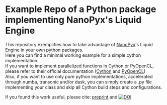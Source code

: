 # Example Repo of a Python package implementing NanoPyx's Liquid Engine

This repository exemplifies how to take advantage of [NanoPyx]'s Liquid Engine in your own python packages.  
Here you can find a minimal working example for a simple cython implementation.  
If you want to implement parallelized functions in Cython or PyOpenCL, please refer to their official documentation ([Cython] and [PyOpenCL])  
Also, if you want to use only pure python implementations, accelerated through numba, transonic and/or dask, you can simply create a .py file implementing your class and skip all Cython build steps and configurations.  
  
If you found this work useful, please cite: [preprint](https://www.biorxiv.org/content/10.1101/2023.08.13.553080v1) and  [![DOI](https://zenodo.org/badge/505388398.svg)](https://zenodo.org/badge/latestdoi/505388398)  
  
[Cython]: https://cython.readthedocs.io/en/latest/
[PyOpenCL]: https://documen.tician.de/pyopencl/
[NanoPyx]: https://github.com/HenriquesLab/NanoPyx